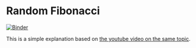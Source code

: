 # Random Fibonacci

[![Binder](https://mybinder.org/badge_logo.svg)](https://mybinder.org/v2/gh/chrismilson/random-fibonacci/master?filepath=random-fibonacci.ipynb)

This is a simple explanation based on [the youtube video on the same
topic](https://www.youtube.com/watch?v=ELA8gNNMHoU).
